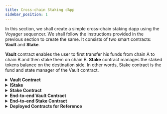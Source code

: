 ```yaml
---
title: Cross-chain Staking dApp
sidebar_position: 1
---
```


In this section, we shall create a simple cross-chain staking dapp using the Voyager sequencer. We shall follow the instructions provided in the previous section to create the same. It consists of two smart contracts: **Vault** and **Stake**.

**Vault** contract enables the user to first transfer his funds from chain A to chain B and then stake them on chain B.
**Stake** contract manages the staked tokens balance on the destination side. In other words, Stake contract is the fund and state manager of the Vault contract.

<details>
<summary><b>Vault Contract</b></summary>

#### Installing the dependencies

Install the openzeppelin contracts by running the following command:
`yarn add @openzeppelin/contracts` or `npm install @openzeppelin/contracts`

#### Instantiating the contract

```javascript
//SPDX-License-Identifier: Unlicense
pragma solidity ^0.8.0;

import "@openzeppelin/contracts/token/ERC20/utils/SafeERC20.sol";
import "@openzeppelin/contracts/access/AccessControl.sol";
import "./IStake.sol";

contract Vault is AccessControl {
}
```

Import the `SafeERC20.sol`and `AccessControl.sol` from `@openzeppelin/contracts`and `IStake.sol`.

Inherit the `AccessControl` contract into your `Vault contract`.

For your information:

1. `IStake.sol` is the interface of `Stake` contract which we need here for defining an instance of staking contract into our `Vault` contract.
2. `SafeERC20.sol` is the contract we shall use to access various functions of ERC20 tokens.
3. `AccessControl.sol` is the contract we shall use for putting admin controls over certain important functions.

#### Creating state variables and the constructor

```javascript
using SafeERC20 for IERC20;
IStake public stakingContract;

address public voyagerDepositHandler;
address public voyagerExecuteHandler;

mapping(bytes32 => address) public ourContractsOnChain;

// depositReserveTokenAndExecute(bool,bool,bytes,bytes,bytes)
bytes4 public constant DEPOSIT_RESERVE_AND_EXECUTE_SELECTOR = 0xf64d944a;
// depositNonReserveTokenAndExecute(bool,bool,bytes,bytes,bytes)
bytes4 public constant DEPOSIT_NON_RESERVE_AND_EXECUTE_SELECTOR = 0x79334b17;
// depositLPTokenAndExecute(bool,bytes,bytes,bytes)
bytes4 public constant DEPOSIT_LP_AND_EXECUTE_SELECTOR = 0xe18cfa35;

bytes4 public constant STAKE_FUNCTION_SELECTOR =
    bytes4(keccak256("receiveStakeCrossChain(address,address,uint256)"));

constructor(address _voyagerDepositHandler, address _voyagerExecuteHandler)
{
    voyagerDepositHandler = _voyagerDepositHandler;
    voyagerExecuteHandler = _voyagerExecuteHandler;
    _setupRole(DEFAULT_ADMIN_ROLE, msg.sender);
}
```

1. `stakingContract`: This is the instance of our `Stake` contract which will manage the state and balance of funds in both kind of transfers: same chain as well as cross-chain.
2. `voyagerDeposithandler` & `voyagerExecuteHandler` : These are the variables created for storing the addresses of Deposit and Execute handlers. We will be using Deposit Handler for calling the voyager that initiates the cross-chain sequenced transfer on the source side using function selectors of `voyagerDeposithandler` and Execute Handler for validating if the transaction is triggered on the destination side by Execute Handler only.
3. `ourContractsOnChain` : This is the mapping that stores the address of the vault contract corresponding to the destination chain Id identifiers which can be found [here](../configurations/chain-id-identifiers).
4. `DEPOSIT_RESERVE_AND_EXECUTE_SELECTOR, DEPOSIT_NON_RESERVE_AND_EXECUTE_SELECTOR & DEPOSIT_LP_AND_EXECUTE_SELECTOR` : These are the selectors of various functions in `voyagerDeposithandler` which assist us to identify the type of token transfer(whether it is a reserve token, non-reserve token or a LP token).
5. `STAKE_FUNCTION_SELECTOR` : This is the selector of the function that is called whenever a cross-chain call is received on the destination chain. This is the function for your reference:

```javascript
function receiveStakeCrossChain(
        address _user,
        address _token,
        uint256 _amount
    ) internal {
        stakingContract.stake(_user, _token, _amount);
    }
```

6. `Constructor` : Create the constructor with address of voyagerDepositHandler and voyagerExecuteHandler and set them into our state variables along with giving the `DEFAULT_ADMIN_ROLE` to the deployer.

#### Function to set the Staking contract

```javascript
function setStakingContract(address _stakingContract)
        external
        onlyRole(DEFAULT_ADMIN_ROLE)
    {
        stakingContract = IStake(_stakingContract);
    }
```

Our Vault contract on every chain must know the address of its corresponding Stake contract on same chain to interact with it whenever a cross-chain call is received by Vault. Hence we create a function `setStakingContract` to store the address of Stake Contract on the same chain.

#### Function to store the addresses of Vault contracts deployed on other chains

```javascript
function setContractsOnChain(bytes32 chainIdBytes, address contractAddr) external onlyRole(DEFAULT_ADMIN_ROLE) {
        ourContractsOnChain[chainIdBytes] = contractAddr;
    }
```

Our Vault contract on every chain must know the addresses of its counterparts on every other chain to enable cross-chain transfers or cross-chain sequenced transfers. Hence we create a function `setContractsOnChain` that updates the mapping `ourContractsOnChain` about which we talked about earlier.

#### Function to approve Stake contract to safely transfer funds from Vault

```javascript
function approve(address token, address spender, uint256 amount) external onlyRole(DEFAULT_ADMIN_ROLE) {
        IERC20(token).approve(spender, amount);
    }
```

Whenever a cross-chain transfer happens and funds are received by Vault contract on the destination chain, they are directed to Stake contract after which the staked balance in the name of the user is updated. Vault contract on every chain must approve Stake contract on the same chain to be able to transfer a certain amount of tokens to itself from Vault. Thus we create a function `approve` to facilitate this.

#### \*Function to convert a variable of type `address` to type `bytes`

```javascript
function toBytes(address addr) internal pure returns (bytes memory b) {
        assembly {
            let m := mload(0x40)
            addr := and(addr, 0xFFFFFFFFFFFFFFFFFFFFFFFFFFFFFFFFFFFFFFFF)
            mstore(add(m, 20), xor(0x140000000000000000000000000000000000000000, addr))
            mstore(0x40, add(m, 52))
            b := m
        }
    }
```

\*this is just a supporting function. We shall use it as a converter whenever an address has to be passed as a parameter in the form of bytes.

#### Function that enables cross-chain sequenced transfers

```javascript
function stakeCrossChain(
        bytes4 selector,
        bool isSourceNative,
        bool isAppTokenPayer,
        address recipient,
        address refundAddress,
        uint256 gasLimit,
        uint256 gasPrice,
        bytes memory swapData,
        bytes memory executeData
    ) public payable {
        bytes32 destChainIdBytes = abi.decode(swapData, (bytes32));
        bytes memory data = abi.encode(recipient);

        bytes memory arbitraryData = abi.encode(
            toBytes(ourContractsOnChain[destChainIdBytes]),
            STAKE_FUNCTION_SELECTOR,
            data,
            toBytes(refundAddress),
            gasLimit,
            gasPrice
        );

        bool success;

        if (selector == DEPOSIT_RESERVE_AND_EXECUTE_SELECTOR || selector == DEPOSIT_NON_RESERVE_AND_EXECUTE_SELECTOR) {
            (success, ) = voyagerDepositHandler.call{ value: msg.value }(
                abi.encodeWithSelector(selector, isSourceNative, isAppTokenPayer, swapData, executeData, arbitraryData)
            );
        } else {
            (success, ) = voyagerDepositHandler.call{ value: msg.value }(
                abi.encodeWithSelector(selector, isAppTokenPayer, swapData, executeData, arbitraryData)
            );
        }

        require(success, "unsuccessful");
    }
```

It is the `stakeCrossChain` function that:

1. Encodes the data that we need on the destination chain whenever a cross-chain call is received. Here we need the recipient or user address to update the staked balance in user's name on destination chain.
2. Creates arbitrary instructions by encoding destination chain id identifier, selector of the function that needs to be called on destination chain, data that we encoded in previous step, address to be considered for refund in bytes format, gas limit and gas price.
3. Checks the selector for functions contained in Voyager deposit handler and calls it according to the data passed in the parameters.

Let us understand the parameters of `stakeCrossChain` function one by one:

1. `selector` : This is one of the selectors of various functions in `voyagerDeposithandler` which assist us to identify the type of token transfer (whether it is a reserve token, non-reserve token or a LP token) This shall be provided to you with the help of an API.
2. `isSourceNative` : This is a boolean that should be set true if the source token is native to source chain and false in other case.
3. `isAppTokenPayer` : This is a boolean that should be set true if the source contract is going to pay the tokens to the Voyager for transferring it to the destination chain. If you want the signer of the transaction to pay these tokens, set this to false.
4. `recipient` : This is the address of the user in whose name the staked balance would be updated on the destination chain.
5. `refundAddress` : This is the address to be considered for refund.
6. `gasLimit` : This is the gas limit for destination chain
7. `gasPrice` : This is the gas price for destination chain
8. `swapData` : This is the data required for token transfer on source chain. This shall be provided to you with the help of an API.
9. `executeData` : This is the data required for token transfer on destination chain. This shall be provided to you with the help of an API.

#### Function that receives the cross-chain call and executes the Stake function on destination chain

```javascript
function voyagerReceive(
        address sourceSenderAddress,
        bytes32 srcChainIdBytes,
        bytes4 selector,
        bytes memory data,
        address settlementToken,
        uint256 settlementAmount
    ) external {
        // Checking if the sender is the voyager execute handler contract
        require(
            msg.sender == voyagerExecuteHandler,
            "only voyager execute handler"
        );
        // Checking if the request initiated by our contract only from the source chain
        require(sourceSenderAddress == ourContractsOnChain[srcChainIdBytes], "not our contract");

        // Checking the selector that was passed from the source chain
        if (selector == STAKE_FUNCTION_SELECTOR) {
            // decoding the data we sent from the source chain
            address user = abi.decode(data, (address));
            // calling the stake function
            receiveStakeCrossChain(user, settlementToken, settlementAmount);
        }
    }
```

It is the `voyagerReceive` function that:

1. Requires that the caller of the function is Voyager Execute Handler only.
2. Checks if the cross-chain request was initiated from our counterpart on the source chain or not.
3. Checks if the selector is of the same function that we need to call on destination chain. Here it is the selector of `receiveStakeCrossChain` function.
4. Decodes the data that we encoded (recipient address )at the time of initiating the cross-chain transfer.
5. Calls the `receiveStakeCrossChain` function with its parameters.

</details>

<details>
<summary><b>IStake</b></summary>

It is the interface for our Stake contract. Find the code snippet below:

```javascript
//SPDX-License-Identifier: Unlicense
pragma solidity ^0.8.0;

interface IStake {
    function stake(
        address user,
        address token,
        uint256 amount
    ) external;

    function unstake(
        address user,
        address token,
        uint256 amount
    ) external;
}
```

</details>

<details>
<summary><b>Stake Contract</b></summary>

#### Installing the dependencies

Install the openzeppelin contracts by running the following command:
`yarn add @openzeppelin/contracts` or `npm install @openzeppelin/contracts`

#### Instantiating the contract

```javascript
//SPDX-License-Identifier: Unlicense
pragma solidity ^0.8.0;

import "@openzeppelin/contracts/token/ERC20/utils/SafeERC20.sol";
import "@openzeppelin/contracts/utils/math/SafeMath.sol";
import "./IStake.sol";

contract Stake is IStake {}
```

Import the `SafeERC20.sol`and `SafeMath.sol` from `@openzeppelin/contracts`and `IStake.sol`.

Inherit the `IStake` contract into your `Stake contract`.

For your information:

1. `IStake.sol` is the interface of `Stake` contract which we need here for defining an instance of staking contract into our `Vault` contract.
2. `SafeERC20.sol` is the contract we shall use to access various functions of ERC20 tokens.
3. `SafeMath.sol` is the wrapper contract over Solidity’s arithmetic operations with added overflow checks.

#### Creating State variables and the constructor

```javascript
    using SafeERC20 for IERC20;
    using SafeMath for uint256;
    address public immutable vault;

    // user address => token address => staked amount
    mapping(address => mapping(address => uint256)) public stakedBalance;

    constructor(address _vault) {
        vault = _vault;
    }
```

1. `vault`: This is the address of our Vault contract on the same chain.
2. `stakedBalance` : This is the mapping that stores the amount staked corresponding to the user and token address
3. `constructor` : Create the constructor with the address of the Vault contract and store it in the state variable `vault`.

#### Modifier onlyVault()

```javascript
modifier onlyVault() {
        require(msg.sender == vault, "Only Vault");
        _;
    }
```

We shall add this modifier to our main functions `stake` and `unstake` because we want only the Vault contract and no other account or contract to interact with Stake.

#### Function to Stake

```javascript
function stake(
        address user,
        address token,
        uint256 amount
    ) external override onlyVault {
        uint256 balanceBefore = IERC20(token).balanceOf(address(this));
        IERC20(token).safeTransferFrom(msg.sender, address(this), amount);
        uint256 balanceAfter = IERC20(token).balanceOf(address(this));
        uint256 _amount = balanceAfter.sub(balanceBefore, "No amount received");
        stakedBalance[user][token] += _amount;
    }
```

This function:

1. Checks the balance of token before transferring tokens to itself from Vault.
2. Transfers the tokens to itself.
3. Checks the balance of token after transferring them.
4. Calculates the amount actually staked
5. Updates the staked balance for the user.

#### Function to Unstake

```javascript
function unstake(
        address user,
        address token,
        uint256 amount
    ) external override onlyVault {
        stakedBalance[user][token] = stakedBalance[user][token].sub(
            amount,
            "User balance too low"
        );
        IERC20(token).safeTransfer(user, amount);
    }
```

This function checks the staked balance of the user, subtracts the amount he wants to unstake from it and transfers the amount of tokens back to user.

This is how we created a simple Cross-chain Staking Dapp using Router's Voyager.

</details>

<details>
<summary><b> End-to-end Vault Contract</b></summary>

```javascript
//SPDX-License-Identifier: Unlicense
pragma solidity ^0.8.0;

import "@openzeppelin/contracts/token/ERC20/utils/SafeERC20.sol";
import "@openzeppelin/contracts/access/AccessControl.sol";
import "./IStake.sol";

contract Vault is AccessControl {
    using SafeERC20 for IERC20;
    IStake public stakingContract;

    address public voyagerDepositHandler;
    address public voyagerExecuteHandler;

    mapping(bytes32 => address) public ourContractsOnChain;

    // depositReserveTokenAndExecute(bool,bool,bytes,bytes,bytes)
    bytes4 public constant DEPOSIT_RESERVE_AND_EXECUTE_SELECTOR = 0xf64d944a;
    // depositNonReserveTokenAndExecute(bool,bool,bytes,bytes,bytes)
    bytes4 public constant DEPOSIT_NON_RESERVE_AND_EXECUTE_SELECTOR = 0x79334b17;
    // depositLPTokenAndExecute(bool,bytes,bytes,bytes)
    bytes4 public constant DEPOSIT_LP_AND_EXECUTE_SELECTOR = 0xe18cfa35;

    bytes4 public constant STAKE_FUNCTION_SELECTOR =
        bytes4(keccak256("receiveStakeCrossChain(address,address,uint256)"));

    constructor(address _voyagerDepositHandler, address _voyagerExecuteHandler)
    {
        voyagerDepositHandler = _voyagerDepositHandler;
        voyagerExecuteHandler = _voyagerExecuteHandler;
        _setupRole(DEFAULT_ADMIN_ROLE, msg.sender);
    }

    function setStakingContract(address _stakingContract)
        external
        onlyRole(DEFAULT_ADMIN_ROLE)
    {
        stakingContract = IStake(_stakingContract);
    }

    function setContractsOnChain(bytes32 chainIdBytes, address contractAddr) external onlyRole(DEFAULT_ADMIN_ROLE) {
        ourContractsOnChain[chainIdBytes] = contractAddr;
    }

    function stake(uint256 _amount, address _token) external {
        IERC20(_token).safeTransferFrom(msg.sender, address(this), _amount);
        stakingContract.stake(msg.sender, _token, _amount);
    }

    function unstake(uint256 _amount, address _token) external {
        stakingContract.unstake(msg.sender, _token, _amount);
    }

    function stakeCrossChain(
        bytes4 selector,
        bool isSourceNative,
        bool isAppTokenPayer,
        address recipient,
        address refundAddress,
        uint256 gasLimit,
        uint256 gasPrice,
        bytes memory swapData,
        bytes memory executeData
    ) public payable {
        bytes32 destChainIdBytes = abi.decode(swapData, (bytes32));
        bytes memory data = abi.encode(recipient);

        bytes memory arbitraryData = abi.encode(
            toBytes(ourContractsOnChain[destChainIdBytes]),
            STAKE_FUNCTION_SELECTOR,
            data,
            toBytes(refundAddress),
            gasLimit,
            gasPrice
        );

        bool success;

        if (selector == DEPOSIT_RESERVE_AND_EXECUTE_SELECTOR || selector == DEPOSIT_NON_RESERVE_AND_EXECUTE_SELECTOR) {
            (success, ) = voyagerDepositHandler.call{ value: msg.value }(
                abi.encodeWithSelector(selector, isSourceNative, isAppTokenPayer, swapData, executeData, arbitraryData)
            );
        } else {
            (success, ) = voyagerDepositHandler.call{ value: msg.value }(
                abi.encodeWithSelector(selector, isAppTokenPayer, swapData, executeData, arbitraryData)
            );
        }

        require(success, "unsuccessful");
    }

    function voyagerReceive(
        address sourceSenderAddress,
        bytes32 srcChainIdBytes,
        bytes4 selector,
        bytes memory data,
        address settlementToken,
        uint256 settlementAmount
    ) external {
        // Checking if the sender is the voyager execute handler contract
        require(
            msg.sender == voyagerExecuteHandler,
            "only voyager execute handler"
        );
        // Checking if the request initiated by our contract only from the source chain
        require(sourceSenderAddress == ourContractsOnChain[srcChainIdBytes], "not our contract");

        // Checking the selector that was passed from the source chain
        if (selector == STAKE_FUNCTION_SELECTOR) {
            // decoding the data we sent from the source chain
            address user = abi.decode(data, (address));
            // calling the stake function
            receiveStakeCrossChain(user, settlementToken, settlementAmount);
        }
    }

    function receiveStakeCrossChain(
        address _user,
        address _token,
        uint256 _amount
    ) internal {
        stakingContract.stake(_user, _token, _amount);
    }

    function approve(address token, address spender, uint256 amount) external onlyRole(DEFAULT_ADMIN_ROLE) {
        IERC20(token).approve(spender, amount);
    }

    function toBytes(address addr) internal pure returns (bytes memory b) {
        assembly {
            let m := mload(0x40)
            addr := and(addr, 0xFFFFFFFFFFFFFFFFFFFFFFFFFFFFFFFFFFFFFFFF)
            mstore(add(m, 20), xor(0x140000000000000000000000000000000000000000, addr))
            mstore(0x40, add(m, 52))
            b := m
        }
    }
}

```

</details>

<details>
<summary><b>End-to-end Stake Contract</b></summary>

```javascript
//SPDX-License-Identifier: Unlicense
pragma solidity ^0.8.0;

import "@openzeppelin/contracts/token/ERC20/utils/SafeERC20.sol";
import "@openzeppelin/contracts/utils/math/SafeMath.sol";
import "./IStake.sol";

contract Stake is IStake {
    using SafeERC20 for IERC20;
    using SafeMath for uint256;
    address public immutable vault;

    // user address => token address => staked amount
    mapping(address => mapping(address => uint256)) public stakedBalance;

    constructor(address _vault) {
        vault = _vault;
    }

    modifier onlyVault() {
        require(msg.sender == vault, "Only Vault");
        _;
    }

    function stake(
        address user,
        address token,
        uint256 amount
    ) external override onlyVault {
        uint256 balanceBefore = IERC20(token).balanceOf(address(this));
        IERC20(token).safeTransferFrom(msg.sender, address(this), amount);
        uint256 balanceAfter = IERC20(token).balanceOf(address(this));
        uint256 _amount = balanceAfter.sub(balanceBefore, "No amount received");
        stakedBalance[user][token] += _amount;
    }

    function unstake(
        address user,
        address token,
        uint256 amount
    ) external override onlyVault {
        stakedBalance[user][token] = stakedBalance[user][token].sub(
            amount,
            "User balance too low"
        );
        IERC20(token).safeTransfer(user, amount);
    }
}
```

</details>

<details>
<summary><b>Deployed Contracts for Reference</b></summary>

**Polygon Mumbai Testnet**

<u>Vault</u>

[https://mumbai.polygonscan.com/address/0x92c618b8e726d4645e2614959acd15eec3363076](https://mumbai.polygonscan.com/address/0x92c618b8e726d4645e2614959acd15eec3363076)

<u>Stake</u>

[https://mumbai.polygonscan.com/address/0xd5b007b13ed9ad0dc6cd41714ea71408c66ed28d](https://mumbai.polygonscan.com/address/0xd5b007b13ed9ad0dc6cd41714ea71408c66ed28d)

**Avalanche Fuji Testnet**

<u>Vault</u>

[https://testnet.snowtrace.io/address/0xB3793af97Ef6BDF7b794F1Ed22B7A8bd056706C7](https://testnet.snowtrace.io/address/0xB3793af97Ef6BDF7b794F1Ed22B7A8bd056706C7)

<u>Stake</u>

[https://testnet.snowtrace.io/address/0x1c13a59ddaDb2deaBAf488e0bBFc9254DCe59F9b](https://testnet.snowtrace.io/address/0x1c13a59ddaDb2deaBAf488e0bBFc9254DCe59F9b)

</details>
